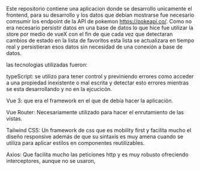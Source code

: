 Este repositorio contiene una aplicacion donde se desarrollo unicamente el frontend, para su desarrollo y los datos que debian mostrarse fue necesario comsumir los endpoint de la API de pokemon https://pokeapi.co/. Como no era necesario persistir datos en una base de datos lo que hice fue utilizar la store por medio de vueX con el fin de que cada vez que detectaran cambios de estado en la lista de favoritos esta lista se actualizara en tiempo real y persistieran esos datos sin necesidad de una conexión a base de datos.

las tecnologias utilizadas fueron:


typeScript: se utilizo para tener control y previniendo errores como acceder a una propiedad inexistente o mal escrita y detectar esto errores mientras se esta desarrollando y no en la ejcucicón.


Vue 3: que era el framework en el que de debía hacer la aplicación.


Vue Router: Necesariamente utilizado para hacer el enrutamiento de las vistas.


Tailwind CSS: Un framework de css que es mobility first y facilita mucho el diseño responsive además de que su sintaxis es muy amena cuando se utiliza para aplicar estilos en componentes reutilizables.

Axios: Que facilita mucho las peticiones http y es muy robusto ofreciendo interceptores, aunque no se usaron, 
